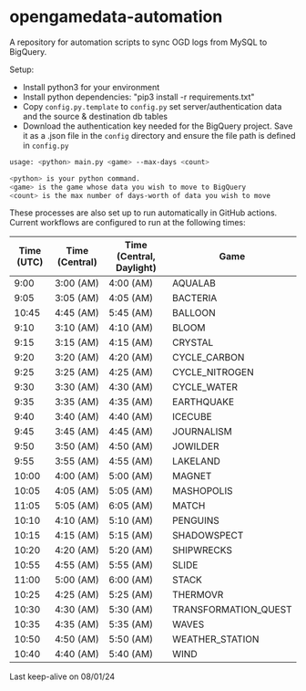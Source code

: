 # opengamedata-automation

A repository for automation scripts to sync OGD logs from MySQL to BigQuery.

Setup:

* Install python3 for your environment
* Install python dependencies: "pip3 install -r requirements.txt"
* Copy `config.py.template` to `config.py` set server/authentication data and the source & destination db tables
* Download the authentication key needed for the BigQuery project. Save it as a .json file in the `config` directory and ensure the file path is defined in `config.py`

```bash
usage: <python> main.py <game> --max-days <count>

<python> is your python command.
<game> is the game whose data you wish to move to BigQuery
<count> is the max number of days-worth of data you wish to move
```

These processes are also set up to run automatically in GitHub actions.
Current workflows are configured to run at the following times:

| Time (UTC) | Time (Central) | Time (Central, Daylight) | Game                 |
| ---        | ---            | ---                      | ---                  |
|  9:00      | 3:00 (AM)      | 4:00 (AM)                | AQUALAB              |
|  9:05      | 3:05 (AM)      | 4:05 (AM)                | BACTERIA             |
| 10:45      | 4:45 (AM)      | 5:45 (AM)                | BALLOON              |
|  9:10      | 3:10 (AM)      | 4:10 (AM)                | BLOOM                |
|  9:15      | 3:15 (AM)      | 4:15 (AM)                | CRYSTAL              |
|  9:20      | 3:20 (AM)      | 4:20 (AM)                | CYCLE_CARBON         |
|  9:25      | 3:25 (AM)      | 4:25 (AM)                | CYCLE_NITROGEN       |
|  9:30      | 3:30 (AM)      | 4:30 (AM)                | CYCLE_WATER          |
|  9:35      | 3:35 (AM)      | 4:35 (AM)                | EARTHQUAKE           |
|  9:40      | 3:40 (AM)      | 4:40 (AM)                | ICECUBE              |
|  9:45      | 3:45 (AM)      | 4:45 (AM)                | JOURNALISM           |
|  9:50      | 3:50 (AM)      | 4:50 (AM)                | JOWILDER             |
|  9:55      | 3:55 (AM)      | 4:55 (AM)                | LAKELAND             |
| 10:00      | 4:00 (AM)      | 5:00 (AM)                | MAGNET               |
| 10:05      | 4:05 (AM)      | 5:05 (AM)                | MASHOPOLIS           |
| 11:05      | 5:05 (AM)      | 6:05 (AM)                | MATCH                |
| 10:10      | 4:10 (AM)      | 5:10 (AM)                | PENGUINS             |
| 10:15      | 4:15 (AM)      | 5:15 (AM)                | SHADOWSPECT          |
| 10:20      | 4:20 (AM)      | 5:20 (AM)                | SHIPWRECKS           |
| 10:55      | 4:55 (AM)      | 5:55 (AM)                | SLIDE                |
| 11:00      | 5:00 (AM)      | 6:00 (AM)                | STACK                |
| 10:25      | 4:25 (AM)      | 5:25 (AM)                | THERMOVR             |
| 10:30      | 4:30 (AM)      | 5:30 (AM)                | TRANSFORMATION_QUEST |
| 10:35      | 4:35 (AM)      | 5:35 (AM)                | WAVES                |
| 10:50      | 4:50 (AM)      | 5:50 (AM)                | WEATHER_STATION      |
| 10:40      | 4:40 (AM)      | 5:40 (AM)                | WIND                 |

Last keep-alive on 08/01/24
